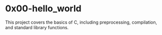 # 0x00-hello_world
This project covers the basics of C, including preprocessing, compilation, and standard library functions.
